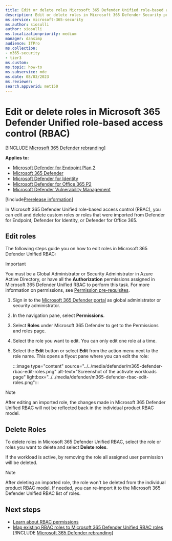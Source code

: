 ```yaml
---
title: Edit or delete roles Microsoft 365 Defender Unified role-based access control (RBAC)
description: Edit or delete roles in Microsoft 365 Defender Security portal experiences using role-based access control (RBAC)
ms.service: microsoft-365-security
ms.author: siosulli
author: siosulli
ms.localizationpriority: medium
manager: dansimp
audience: ITPro
ms.collection: 
- m365-security
- tier3
ms.custom: 
ms.topic: how-to
ms.subservice: mde
ms.date: 08/03/2023
ms.reviewer: 
search.appverid: met150
---
```


# Edit or delete roles in Microsoft 365 Defender Unified role-based access control (RBAC)

[!INCLUDE [Microsoft 365 Defender rebranding](../../includes/microsoft-defender.md)]

**Applies to:**

- [Microsoft Defender for Endpoint Plan 2](https://go.microsoft.com/fwlink/?linkid=2154037)
- [Microsoft 365 Defender](https://go.microsoft.com/fwlink/?linkid=2118804)
- [Microsoft Defender for Identity](https://go.microsoft.com/fwlink/?LinkID=2198108)
- [Microsoft Defender for Office 365 P2](https://go.microsoft.com/fwlink/?LinkID=2158212)
- [Microsoft Defender Vulnerability Management](https://go.microsoft.com/fwlink/?linkid=2229011)

[!include[Prerelease information](../../includes/prerelease.md)]

In Microsoft 365 Defender Unified role-based access control (RBAC), you can edit and delete custom roles or roles that were imported from Defender for Endpoint, Defender for Identity, or Defender for Office 365.

## Edit roles

The following steps guide you on how to edit roles in Microsoft 365 Defender Unified RBAC:

> [!IMPORTANT]
> You must be a Global Administrator or Security Administrator in Azure Active Directory, or have all the **Authorization** permissions assigned in Microsoft 365 Defender Unified RBAC to perform this task. For more information on permissions, see [Permission pre-requisites](../defender/manage-rbac.md#permissions-pre-requisites).

1. Sign in to the [Microsoft 365 Defender portal](https://security.microsoft.com) as global administrator or security administrator.
2. In the navigation pane, select **Permissions**.
3. Select **Roles** under Microsoft 365 Defender to get to the Permissions and roles page.
4. Select the role you want to edit. You can only edit one role at a time.
5. Select the **Edit** button or select **Edit** from the action menu next to the role name. This opens a flyout pane where you can edit the role:

    :::image type="content" source="../../media/defender/m365-defender-rbac-edit-roles.png" alt-text="Screenshot of the activate workloads page" lightbox="../../media/defender/m365-defender-rbac-edit-roles.png":::

> [!NOTE]
> After editing an imported role, the changes made in Microsoft 365 Defender Unified RBAC will not be reflected back in the individual product RBAC model.

## Delete Roles

To delete roles in Microsoft 365 Defender Unified RBAC, select the role or roles you want to delete and select **Delete roles**.

If the workload is active, by removing the role all assigned user permission will be deleted.

> [!NOTE]
> After deleting an imported role, the role won't be deleted from the individual product RBAC model. If needed, you can re-import it to the Microsoft 365 Defender Unified RBAC list of roles.

## Next steps

- [Learn about RBAC permissions](custom-permissions-details.md)
- [Map existing RBAC roles to Microsoft 365 Defender Unified RBAC roles](compare-rbac-roles.md)
[!INCLUDE [Microsoft 365 Defender rebranding](../../includes/defender-m3d-techcommunity.md)]
